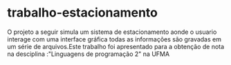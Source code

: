 # trabalho-estacionamento
O projeto a seguir simula um sistema de estacionamento  aonde o usuario interage com uma interface gráfica todas as informações são gravadas em um série de arquivos.Este trabalho foi apresentado para a obtenção de nota na desciplina :"Linguagens de programação 2" na UFMA

